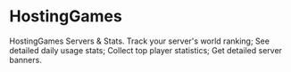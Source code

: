 # HostingGames
HostingGames Servers &amp; Stats. Track your server's world ranking; See detailed daily usage stats; Collect top player statistics; Get detailed server banners.
